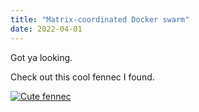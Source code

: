 ```yaml
---
title: "Matrix-coordinated Docker swarm"
date: 2022-04-01
---
```


Got ya looking.

Check out this cool fennec I found.

[![Cute fennec](https://bm.jae.fi/web/Fennec_Fox-1.jpg)](https://bm.jae.fi/web/Fennec_Fox-1.jpg)

